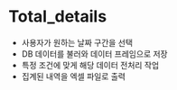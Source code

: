 # Total_details
- 사용자가 원하는 날짜 구간을 선택
- DB 데이터를 불러와 데이터 프레임으로 저장
- 특정 조건에 맞게 해당 데이터 전처리 작업
- 집계된 내역을 엑셀 파일로 출력
